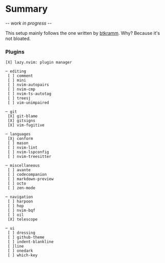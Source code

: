 # Summary

*-- work in progress --*

This setup mainly follows the one written by [btkramm](https://github.com/btkramm/dotfiles/tree/main/config/nvim). Why? Because it's not bloated.


### Plugins

```
[X] lazy.nvim: plugin manager

─ editing
 [ ] comment
 [ ] mini
 [ ] nvim-autopairs
 [ ] nvim-cmp
 [ ] nvim-ts-autotag
 [ ] treesj
 [ ] vim-unimpaired

─ git
 [X] git-blame
 [X] gitsigns
 [X] vim-fugitive

─ languages
 [Xj conform
 [ ] mason
 [ ] nvim-lint
 [ ] nvim-lspconfig
 [ ] nvim-treesitter

─ miscellaneous
 [ ] avante
 [ ] codecompanion
 [ ] markdown-preview
 [ ] octo
 [ ] zen-mode

─ navigation
 [ ] harpoon
 [ ] hop
 [ ] nvim-bqf
 [ ] oil
 [X] telescope

─ ui
 [ ] dressing
 [ ] github-theme
 [ ] indent-blankline
 [ ]line
 [ ] onedark
 [ ] which-key
```
